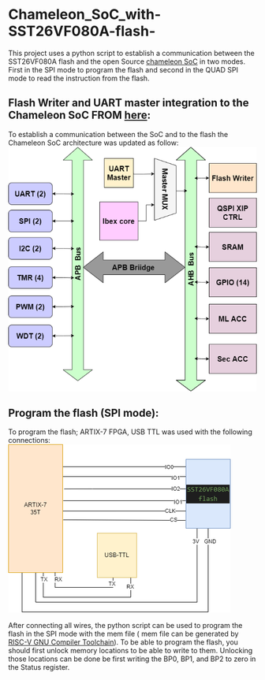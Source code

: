 # Chameleon_SoC_with-SST26VF080A-flash-
This project uses a python script to establish a communication between the SST26VF080A flash and the open Source [chameleon SoC](https://github.com/shalan/Chameleon_SoC) in two modes. 
First in the SPI mode to program the flash and second in the QUAD SPI mode to read the instruction from the flash.

## Flash Writer and UART master integration to the Chameleon SoC FROM [here](https://github.com/nabadawy/AMEN2S-SoC):
To establish a communication between the SoC and to the flash the Chameleon SoC architecture was updated as follow: 
![FW_diagram](https://github.com/nabadawy/Chameleon_SoC_with-SST26VF080A-flash-/blob/main/docs/Updated.drawio.png)

## Program the flash (SPI mode): 
To program the flash; ARTIX-7 FPGA, USB TTL  was used with the following connections:
![connections](https://github.com/nabadawy/Chameleon_SoC_with-SST26VF080A-flash-/blob/main/docs/connections.png)

After connecting all wires, the python script can be used to program the flash in the SPI mode with the mem file ( mem file can be generated by [RISC-V GNU Compiler Toolchain](https://github.com/riscv-collab/riscv-gnu-toolchain)). 
To be able to program the flash, you should first unlock memory locations to be able to write to them. Unlocking those locations can be done be first writing the BP0, BP1, and BP2 to zero in the Status register. 

